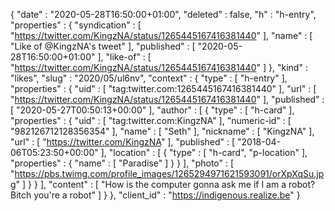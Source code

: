 {
  "date" : "2020-05-28T16:50:00+01:00",
  "deleted" : false,
  "h" : "h-entry",
  "properties" : {
    "syndication" : [ "https://twitter.com/KingzNA/status/1265445167416381440" ],
    "name" : [ "Like of @KingzNA's tweet" ],
    "published" : [ "2020-05-28T16:50:00+01:00" ],
    "like-of" : [ "https://twitter.com/KingzNA/status/1265445167416381440" ]
  },
  "kind" : "likes",
  "slug" : "2020/05/ul6nv",
  "context" : {
    "type" : [ "h-entry" ],
    "properties" : {
      "uid" : [ "tag:twitter.com:1265445167416381440" ],
      "url" : [ "https://twitter.com/KingzNA/status/1265445167416381440" ],
      "published" : [ "2020-05-27T00:50:13+00:00" ],
      "author" : [ {
        "type" : [ "h-card" ],
        "properties" : {
          "uid" : [ "tag:twitter.com:KingzNA" ],
          "numeric-id" : [ "982126712128356354" ],
          "name" : [ "Seth" ],
          "nickname" : [ "KingzNA" ],
          "url" : [ "https://twitter.com/KingzNA" ],
          "published" : [ "2018-04-06T05:23:50+00:00" ],
          "location" : [ {
            "type" : [ "h-card", "p-location" ],
            "properties" : {
              "name" : [ "Paradise" ]
            }
          } ],
          "photo" : [ "https://pbs.twimg.com/profile_images/1265294971621593091/orXpXqSu.jpg" ]
        }
      } ],
      "content" : [ "How is the computer gonna ask me if I am a robot? Bitch you're a robot" ]
    }
  },
  "client_id" : "https://indigenous.realize.be"
}
